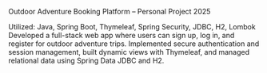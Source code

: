 Outdoor Adventure Booking Platform – Personal Project 2025

Utilized: Java, Spring Boot, Thymeleaf, Spring Security, JDBC, H2, Lombok
Developed a full-stack web app where users can sign up, log in, and register for outdoor adventure trips.
Implemented secure authentication and session management, built dynamic views with Thymeleaf, and
managed relational data using Spring Data JDBC and H2.
